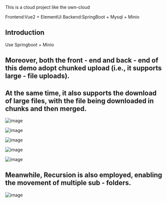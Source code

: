 This is a cloud project like the own-cloud

Frontend:Vue2 + ElementUi
Backend:SpringBoot + Mysql + Minio

## Introduction
Use Springboot + Minio

## Moreover, both the front - end and back - end of this demo adopt chunked upload (i.e., it supports large - file uploads).
## At the same time, it also supports the download of large files, with the file being downloaded in chunks and then merged.

![image](https://github.com/user-attachments/assets/c476db43-3514-4693-86ee-92111dc5529d)


![image](https://github.com/user-attachments/assets/6af5ddcb-4853-4cb2-b354-4e36763cd22f)


![image](https://github.com/user-attachments/assets/4b6184ff-2702-4ffc-b8d2-54146e250248)


![image](https://github.com/user-attachments/assets/b386b177-e343-4deb-8f27-b0761021853e)


![image](https://github.com/user-attachments/assets/47e6c8f8-634b-411f-aec0-d68afec94b0f)


## Meanwhile, Recursion is also employed, enabling the movement of multiple sub - folders.
![image](https://github.com/user-attachments/assets/b9f58776-bc18-45cd-a309-d4ea0bb8210e)

